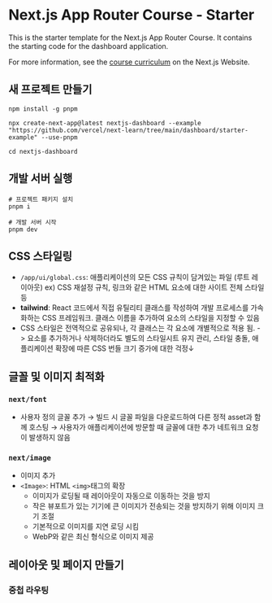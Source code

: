 # Next.js App Router Course - Starter

This is the starter template for the Next.js App Router Course. It contains the starting code for the dashboard application.

For more information, see the [course curriculum](https://nextjs.org/learn) on the Next.js Website.

## 새 프로젝트 만들기

```shell
npm install -g pnpm

npx create-next-app@latest nextjs-dashboard --example "https://github.com/vercel/next-learn/tree/main/dashboard/starter-example" --use-pnpm

cd nextjs-dashboard

```

## 개발 서버 실행

```shell
# 프로젝트 패키지 설치
pnpm i

# 개발 서버 시작
pnpm dev
```

## CSS 스타일링

- `/app/ui/global.css`: 애플리케이션의 모든 CSS 규칙이 담겨있는 파일 (루트 레이아웃)
  ex) CSS 재설정 규칙, 링크와 같은 HTML 요소에 대한 사이트 전체 스타일 등
- **tailwind**: React 코드에서 직접 유틸리티 클래스를 작성하여 개발 프로세스를 가속화하는 CSS 프레임워크. 클래스 이름을 추가하여 요소의 스타일을 지정할 수 있음
- CSS 스타일은 전역적으로 공유되나, 각 클래스는 각 요소에 개별적으로 적용 됨.
  -> 요소를 추가하거나 삭제하더라도 별도의 스타일시트 유지 관리, 스타일 충돌, 애플리케이션 확장에 따른 CSS 번들 크기 증가에 대한 걱정↓

## 글꼴 및 이미지 최적화

### `next/font`

- 사용자 정의 글꼴 추가 → 빌드 시 글꼴 파일을 다운로드하여 다른 정적 asset과 함께 호스팅 → 사용자가 애플리케이션에 방문할 때 글꼴에 대한 추가 네트워크 요청이 발생하지 않음

### `next/image`

- 이미지 추가
- `<Image>`: HTML `<img>`태그의 확장
  - 이미지가 로딩될 때 레이아웃이 자동으로 이동하는 것을 방지
  - 작은 뷰포트가 있는 기기에 큰 이미지가 전송되는 것을 방지하기 위해 이미지 크기 조절
  - 기본적으로 이미지를 지연 로딩 시킴
  - WebP와 같은 최신 형식으로 이미지 제공

## 레이아웃 및 페이지 만들기

### 중첩 라우팅
